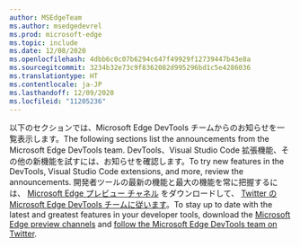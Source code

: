 ```yaml
---
author: MSEdgeTeam
ms.author: msedgedevrel
ms.prod: microsoft-edge
ms.topic: include
ms.date: 12/08/2020
ms.openlocfilehash: 4dbb6c0c07b6294c647f49929f12739447b43e8a
ms.sourcegitcommit: 3234b32e73c9f8362082d995296bd1c5e4286036
ms.translationtype: HT
ms.contentlocale: ja-JP
ms.lasthandoff: 12/09/2020
ms.locfileid: "11205236"
---
```

<span data-ttu-id="b55bb-101">以下のセクションでは、Microsoft Edge DevTools チームからのお知らせを一覧表示します。</span><span class="sxs-lookup"><span data-stu-id="b55bb-101">The following sections list the announcements from the Microsoft Edge DevTools team.</span></span>  <span data-ttu-id="b55bb-102">DevTools、Visual Studio Code 拡張機能、その他の新機能を試すには、お知らせを確認します。</span><span class="sxs-lookup"><span data-stu-id="b55bb-102">To try new features in the DevTools, Visual Studio Code extensions, and more, review the announcements.</span></span>  <span data-ttu-id="b55bb-103">開発者ツールの最新の機能と最大の機能を常に把握するには、 [Microsoft Edge プレビュー チャネル][MicrosoftEdgePreviewChannels] をダウンロードして、 [Twitter の Microsoft Edge DevTools チームに従います][EdgeDevToolsTwitterAccount]。</span><span class="sxs-lookup"><span data-stu-id="b55bb-103">To stay up to date with the latest and greatest features in your developer tools, download the [Microsoft Edge preview channels][MicrosoftEdgePreviewChannels] and [follow the Microsoft Edge DevTools team on Twitter][EdgeDevToolsTwitterAccount].</span></span>

<!-- links -->  

[MicrosoftEdgePreviewChannels]: https://www.microsoftedgeinsider.com/download "Microsoft Edge プレビュー チャネル"  

[EdgeDevToolsTwitterAccount]: https://twitter.com/EdgeDevTools "@EdgeDevTools Twitter アカウント"  

